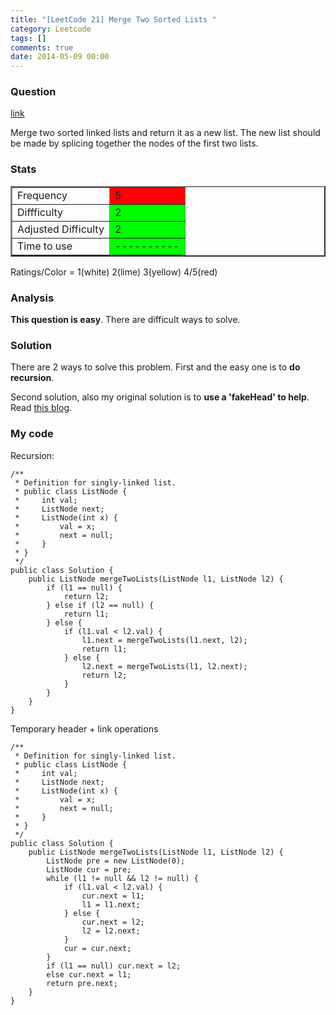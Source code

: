 ```yaml
---
title: "[LeetCode 21] Merge Two Sorted Lists "
category: Leetcode
tags: []
comments: true
date: 2014-05-09 00:00
---
```



### Question

[link](http://oj.leetcode.com/problems/merge-two-sorted-lists/)

<div class="question-content">
            <p></p><p>Merge two sorted linked lists and return it as a new list. The new list should be made by splicing together the nodes of the first two lists.</p><p></p>
          </div>

### Stats

<table border="2">
	<tr>
		<td>Frequency</td>
		<td bgcolor="red">5</td>
	</tr>
	<tr>
		<td>Diffficulty</td>
		<td bgcolor="lime">2</td>
	</tr>
	<tr>
		<td>Adjusted Difficulty</td>
		<td bgcolor="lime">2</td>
	</tr>
	<tr>
		<td>Time to use</td>
		<td bgcolor="lime">----------</td>
	</tr>
</table>

Ratings/Color = 1(white) 2(lime) 3(yellow) 4/5(red)

### Analysis

**This question is easy**. There are difficult ways to solve.

### Solution

There are 2 ways to solve this problem. First and the easy one is to **do recursion**.

Second solution, also my original solution is to **use a 'fakeHead' to help**. Read [this blog](http://www.programcreek.com/2012/12/leetcode-merge-two-sorted-lists-java/).

### My code

Recursion:

    /**
     * Definition for singly-linked list.
     * public class ListNode {
     *     int val;
     *     ListNode next;
     *     ListNode(int x) {
     *         val = x;
     *         next = null;
     *     }
     * }
     */
    public class Solution {
        public ListNode mergeTwoLists(ListNode l1, ListNode l2) {
            if (l1 == null) {
                return l2;
            } else if (l2 == null) {
                return l1;
            } else {
                if (l1.val < l2.val) {
                    l1.next = mergeTwoLists(l1.next, l2);
                    return l1;
                } else {
                    l2.next = mergeTwoLists(l1, l2.next);
                    return l2;
                }
            }
        }
    }

Temporary header + link operations

    /**
     * Definition for singly-linked list.
     * public class ListNode {
     *     int val;
     *     ListNode next;
     *     ListNode(int x) {
     *         val = x;
     *         next = null;
     *     }
     * }
     */
    public class Solution {
        public ListNode mergeTwoLists(ListNode l1, ListNode l2) {
            ListNode pre = new ListNode(0);
            ListNode cur = pre;
            while (l1 != null && l2 != null) {
                if (l1.val < l2.val) {
                    cur.next = l1;
                    l1 = l1.next;
                } else {
                    cur.next = l2;
                    l2 = l2.next;
                }
                cur = cur.next;
            }
            if (l1 == null) cur.next = l2;
            else cur.next = l1;
            return pre.next;
        }
    }

